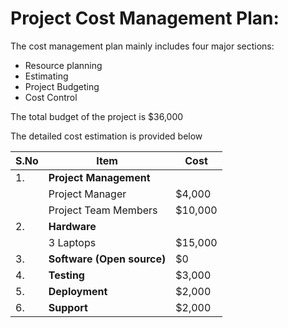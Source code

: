 # Project Cost Management Plan:

The cost management plan mainly includes four major sections:

- Resource planning
- Estimating
- Project Budgeting
- Cost Control

The total budget of the project is $36,000

The detailed cost estimation is provided below

| S.No	| Item	| Cost |
|-------|-------|------|
| 1. | __**Project Management**__ | |
| | Project Manager  | $4,000 |
| | Project Team Members  | $10,000 |
| 2. | __**Hardware**__ | |
| | 3 Laptops | $15,000 |
| 3. | __**Software (Open source)**__ | $0 |
| 4. | __**Testing**__ | $3,000 |
| 5. | __**Deployment**__ | $2,000 |
| 6. | __**Support**__ | $2,000 |
